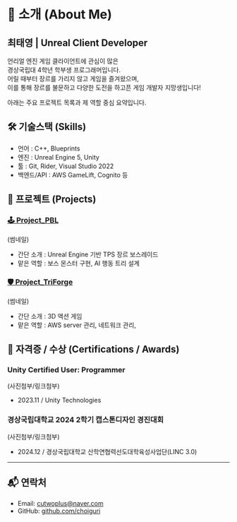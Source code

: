 # 👋 소개 (About Me) 
## 최태영 | Unreal Client Developer

언리얼 엔진 게임 클라이언트에 관심이 많은   
경상국립대 4학년 학부생 프로그래머입니다.   
어릴 때부터 장르를 가리지 않고 게임을 즐겨왔으며,    
이를 통해 장르를 불문하고 다양한 도전을 하고픈 게임 개발자 지망생입니다!   

아래는 주요 프로젝트 목록과 제 역할 중심 요약입니다.

## 🛠️ 기술스택 (Skills)
- 언어 : C++, Blueprints
- 엔진 : Unreal Engine 5, Unity
- 툴 : Git, Rider, Visual Studio 2022
- 백엔드/API : AWS GameLift, Cognito 등


## 📁 프로젝트 (Projects)

### [🕹️ Project_PBL](./Project_PBL/)
(썸네일)   
- 간단 소개 : Unreal Engine 기반 TPS 장르 보스레이드
- 맡은 역할 : 보스 몬스터 구현, AI 행동 트리 설계

### [🛡️ Project_TriForge](./Project_TriForge/)
(썸네일)   
- 간단 소개 : 3D 액션 게임  
- 맡은 역할 : AWS server 관리, 네트워크 관리, 

## 📌 자격증 / 수상 (Certifications / Awards)

### Unity Certified User: Programmer
(사진첨부/링크첨부)   
- 2023.11 / Unity Technologies

### 경상국립대학교 2024 2학기 캡스톤디자인 경진대회
(사진첨부/링크첨부)   
- 2024.12 / 경상국립대학교 산학연협력선도대학육성사업단(LINC 3.0)

---

## 📬 연락처

- Email: cutwoplus@naver.com
- GitHub: [github.com/choiguri](https://github.com/choiguri)
